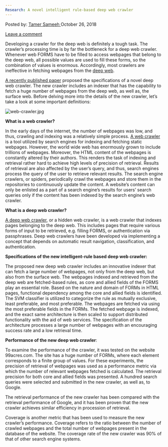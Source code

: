 ```yaml
---
Research: A novel intelligent rule-based deep web crawler
---
```

<article class="post-listing post-27060 post type-post status-publish format-standard has-post-thumbnail hentry category-deepdot-news tag-crawler tag-deep tag-intelligent tag-research tag-rulebased tag-web">
<div class="post-inner">
<p class="post-meta">
<span>Posted by: <a href="https://www.deepdotweb.com/author/tamersameeh/" title="">Tamer Sameeh </a></span>
<span>October 26, 2018</span>

<span><a href="https://www.deepdotweb.com/2018/10/26/research-a-novel-intelligent-rule-based-deep-web-crawler/#respond">Leave a comment</a></span>
</p>
<div class="clear"></div>
<div class="entry">
<p>Developing a crawler for the deep web is definitely a tough task. The crawler&#8217;s processing time is by far the bottleneck for a deep web crawler. Whenever web FORMS have to be filled to access webpages that belong to the deep web, all possible values are used to fill these forms, so the combination of values is enormous. Accordingly, most crawlers are ineffective in fetching webpages from the <a href="https://www.deepdotweb.com/2015/06/08/the-dark-web-deep-web-and-dark-net-terminology-hell/">deep web</a>.</p>
<p><a href="https://link.springer.com/chapter/10.1007/978-981-13-2559-5_1">A recently published paper</a> proposed the specifications of a novel deep web crawler. The new crawler includes an indexer that has the capability to fetch a huge number of webpages from the deep web, as well as, the surface web. Before delving more into the details of the new crawler, let&#8217;s take a look at some important definitions:</p>
<p><img class="wp-image-27065 aligncenter" src="https://www.deepdotweb.com/wp-content/uploads/2018/10/web-crawler-jpg.jpeg" alt="web-crawler.jpg" srcset="https://www.deepdotweb.com/wp-content/uploads/2018/10/web-crawler-jpg.jpeg 600w, https://www.deepdotweb.com/wp-content/uploads/2018/10/web-crawler-jpg-150x150.jpeg 150w, https://www.deepdotweb.com/wp-content/uploads/2018/10/web-crawler-jpg-300x300.jpeg 300w, https://www.deepdotweb.com/wp-content/uploads/2018/10/web-crawler-jpg-55x55.jpeg 55w, https://www.deepdotweb.com/wp-content/uploads/2018/10/web-crawler-jpg-50x50.jpeg 50w" sizes="(max-width: 600px) 100vw, 600px" /></p>
<p><strong>What is a web crawler?</strong></p>
<p>In the early days of the internet, the number of webpages was low, and thus, crawling and indexing was a relatively simple process. <a href="https://www.deepdotweb.com/2017/08/21/novel-hybrid-web-crawler-searching-surface-deep-web/">A web crawler</a> is a tool utilized by search engines for indexing and fetching static webpages. However, the world wide web has enormously grown to include trillions of webpages. Moreover, the HTML content of the webpages is constantly altered by their authors. This renders the task of indexing and retrieval rather hard to achieve high levels of precision of retrieval. Results of retrieval are also affected by the user&#8217;s query, and thus, search engines process the query of the user to retrieve relevant results. The search engine crawlers, or spiders, periodically crawl the webpages and store them in the repositories to continuously update the content. A website&#8217;s content can only be enlisted as a part of a search engine&#8217;s results for users&#8217; search queries only if the content has been indexed by the search engine&#8217;s web crawler.</p>
<p><strong>What is a deep web crawler?</strong></p>
<p><a href="https://www.deepdotweb.com/2017/02/01/new-concept-deep-web-crawlers/">A deep web crawler</a>, or a hidden web crawler, is a web crawler that indexes pages belonging to the deep web. This includes pages that require various forms of input to be retrieved, e.g. filling FORMS, or authentication via passphrases. Deep web crawlers have been developed via implementing a concept that depends on automatic result navigation, classification, and authentication.</p>
<p><strong>Specifications of the new intelligent-rule based deep web crawler:</strong></p>
<p>The proposed new deep web crawler includes an innovative indexer that can fetch a large number of webpages, not only from the deep web, but also from the surface web. The webpages indexed and retrieved from the deep web are fetched-based rules, as core and allied fields of the FORMS play an essential role. Based on the nature and domain of FORMs in HTML pages, functional dependency among the core and allied fields is identified. The SVM classifier is utilized to categorize the rule as mutually exclusive, least preferable, and most preferable. The webpages are fetched via using the most preferable fields in the FORMs. The fetched webpage is indexed, and the exact same architecture is then scaled to support distributed functionality with the aid of web services. The specification of the architecture processes a large number of webpages with an encouraging success rate and a low retrieval time.</p>
<p><strong>Performance of the new deep web crawler</strong>:</p>
<p>To examine the performance of the crawler, it was tested on the website 99acres.com. The site has a huge number of FORMs, where each element corresponds to a finite group of values. For these experiments, the precision of retrieval of webpages was used as a performance metric via which the number of relevant webpages fetched is calculated. The retrieval precision for both core and allied fields was presented. A hundred search queries were selected and submitted in the new crawler, as well as, to Google.</p>
<p>The retrieval performance of the new crawler has been compared with the retrieval performance of Google, and it has been proven that the new crawler achieves similar efficiency in procession of retrieval.</p>
<p>Coverage is another metric that has been used to measure the new crawler&#8217;s performance. Coverage refers to the ratio between the number of crawled webpages and the total number of webpages present in the database of the website. The coverage rate of the new crawler was 90% of that of other search engine systems.</p>
</div>
<span style="display:none"><a href="https://www.deepdotweb.com/tag/crawler/" rel="tag">crawler</a> <a href="https://www.deepdotweb.com/tag/deep/" rel="tag">deep</a> <a href="https://www.deepdotweb.com/tag/intelligent/" rel="tag">intelligent</a> <a href="https://www.deepdotweb.com/tag/research/" rel="tag">research</a> <a href="https://www.deepdotweb.com/tag/rulebased/" rel="tag">rulebased</a> <a href="https://www.deepdotweb.com/tag/web/" rel="tag">web</a></span> <span style="display:none" class="updated">2018-10-26</span>
<div style="display:none" class="vcard author" itemprop="author" itemscope itemtype="http://schema.org/Person"><strong class="fn" itemprop="name"><a href="https://www.deepdotweb.com/author/tamersameeh/" title="Posts by Tamer Sameeh" rel="author">Tamer Sameeh</a></strong></div>
</div>
</article>

